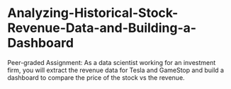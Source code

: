 # Analyzing-Historical-Stock-Revenue-Data-and-Building-a-Dashboard
Peer-graded Assignment: As a data scientist working for an investment firm, you will extract the revenue data for Tesla and GameStop and build a dashboard to compare the price of the stock vs the revenue.
